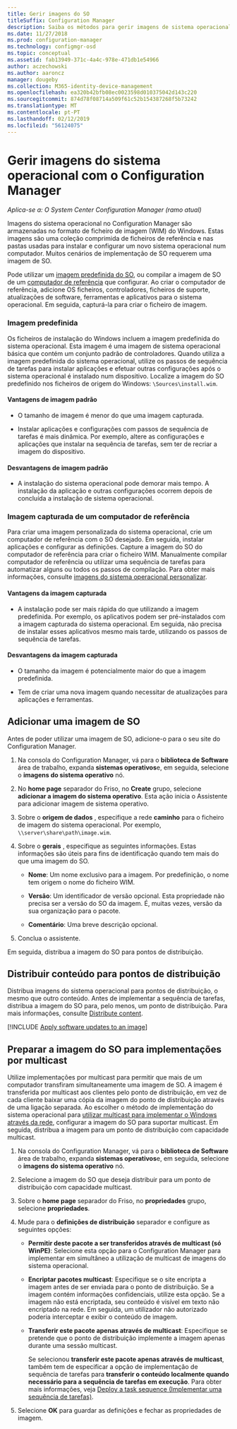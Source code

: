 ```yaml
---
title: Gerir imagens do SO
titleSuffix: Configuration Manager
description: Saiba os métodos para gerir imagens de sistema operacional armazenadas nos arquivos de imagem (WIM) do Windows.
ms.date: 11/27/2018
ms.prod: configuration-manager
ms.technology: configmgr-osd
ms.topic: conceptual
ms.assetid: fab13949-371c-4a4c-978e-471db1e54966
author: aczechowski
ms.author: aaroncz
manager: dougeby
ms.collection: M365-identity-device-management
ms.openlocfilehash: ea320b42bfb08ec0023598d010375042d143c220
ms.sourcegitcommit: 874d78f08714a509f61c52b154387268f5b73242
ms.translationtype: MT
ms.contentlocale: pt-PT
ms.lasthandoff: 02/12/2019
ms.locfileid: "56124075"
---
```

# <a name="manage-os-images-with-configuration-manager"></a>Gerir imagens do sistema operacional com o Configuration Manager

*Aplica-se a: O System Center Configuration Manager (ramo atual)*

Imagens do sistema operacional no Configuration Manager são armazenadas no formato de ficheiro de imagem (WIM) do Windows. Estas imagens são uma coleção comprimida de ficheiros de referência e nas pastas usadas para instalar e configurar um novo sistema operacional num computador. Muitos cenários de implementação de SO requerem uma imagem de SO. 

Pode utilizar um [imagem predefinida do SO](#default-image), ou compilar a imagem de SO de um [computador de referência](#bkmk_capture) que configurar. Ao criar o computador de referência, adicione OS ficheiros, controladores, ficheiros de suporte, atualizações de software, ferramentas e aplicativos para o sistema operacional. Em seguida, capturá-la para criar o ficheiro de imagem. 

### <a name="default-image"></a>Imagem predefinida

Os ficheiros de instalação do Windows incluem a imagem predefinida do sistema operacional. Esta imagem é uma imagem de sistema operacional básica que contém um conjunto padrão de controladores. Quando utiliza a imagem predefinida do sistema operacional, utilize os passos de sequência de tarefas para instalar aplicações e efetuar outras configurações após o sistema operacional é instalado num dispositivo. Localize a imagem do SO predefinido nos ficheiros de origem do Windows: `\Sources\install.wim`.  

#### <a name="default-image-advantages"></a>Vantagens de imagem padrão

- O tamanho de imagem é menor do que uma imagem capturada.  

- Instalar aplicações e configurações com passos de sequência de tarefas é mais dinâmica. Por exemplo, altere as configurações e aplicações que instalar na sequência de tarefas, sem ter de recriar a imagem do dispositivo.  

#### <a name="default-image-disadvantages"></a>Desvantagens de imagem padrão

- A instalação do sistema operacional pode demorar mais tempo. A instalação da aplicação e outras configurações ocorrem depois de concluída a instalação de sistema operacional.  


### <a name="bkmk_capture"></a> Imagem capturada de um computador de referência

Para criar uma imagem personalizada do sistema operacional, crie um computador de referência com o SO desejado. Em seguida, instalar aplicações e configurar as definições. Capture a imagem do SO do computador de referência para criar o ficheiro WIM. Manualmente compilar computador de referência ou utilizar uma sequência de tarefas para automatizar alguns ou todos os passos de compilação. Para obter mais informações, consulte [imagens do sistema operacional personalizar](/sccm/osd/get-started/customize-operating-system-images).  

#### <a name="captured-image-advantages"></a>Vantagens da imagem capturada

- A instalação pode ser mais rápida do que utilizando a imagem predefinida. Por exemplo, os aplicativos podem ser pré-instalados com a imagem capturada do sistema operacional. Em seguida, não precisa de instalar esses aplicativos mesmo mais tarde, utilizando os passos de sequência de tarefas.  

#### <a name="captured-image-disadvantages"></a>Desvantagens da imagem capturada

- O tamanho da imagem é potencialmente maior do que a imagem predefinida.  

- Tem de criar uma nova imagem quando necessitar de atualizações para aplicações e ferramentas.  



##  <a name="BKMK_AddOSImages"></a> Adicionar uma imagem de SO  

Antes de poder utilizar uma imagem de SO, adicione-o para o seu site do Configuration Manager. 

1.  Na consola do Configuration Manager, vá para o **biblioteca de Software** área de trabalho, expanda **sistemas operativos**e, em seguida, selecione o **imagens do sistema operativo** nó.  

2.  No **home page** separador do Friso, no **Create** grupo, selecione **adicionar a imagem do sistema operativo**. Esta ação inicia o Assistente para adicionar imagem de sistema operativo.  

3.  Sobre o **origem de dados** , especifique a rede **caminho** para o ficheiro de imagem do sistema operacional. Por exemplo, `\\server\share\path\image.wim`.  

4.  Sobre o **gerais** , especifique as seguintes informações. Estas informações são úteis para fins de identificação quando tem mais do que uma imagem do SO.  

    -   **Nome**: Um nome exclusivo para a imagem. Por predefinição, o nome tem origem o nome do ficheiro WIM.  

    -   **Versão**: Um identificador de versão opcional. Esta propriedade não precisa ser a versão do SO da imagem. É, muitas vezes, versão da sua organização para o pacote.   

    -   **Comentário**: Uma breve descrição opcional.  

5.  Conclua o assistente.  


Em seguida, distribua a imagem do SO para pontos de distribuição.  



##  <a name="BKMK_DistributeBootImages"></a> Distribuir conteúdo para pontos de distribuição  

Distribua imagens do sistema operacional para pontos de distribuição, o mesmo que outro conteúdo. Antes de implementar a sequência de tarefas, distribua a imagem do SO para, pelo menos, um ponto de distribuição. Para mais informações, consulte [Distribute content](/sccm/core/servers/deploy/configure/deploy-and-manage-content#bkmk_distribute).  



[!INCLUDE [Apply software updates to an image](includes/wim-apply-updates.md)]



##  <a name="BKMK_OSImageMulticast"></a> Preparar a imagem do SO para implementações por multicast  

Utilize implementações por multicast para permitir que mais de um computador transfiram simultaneamente uma imagem de SO. A imagem é transferida por multicast aos clientes pelo ponto de distribuição, em vez de cada cliente baixar uma cópia da imagem do ponto de distribuição através de uma ligação separada. Ao escolher o método de implementação do sistema operacional para [utilizar multicast para implementar o Windows através da rede](/sccm/osd/deploy-use/use-multicast-to-deploy-windows-over-the-network), configurar a imagem do SO para suportar multicast. Em seguida, distribua a imagem para um ponto de distribuição com capacidade multicast. 

1.  Na consola do Configuration Manager, vá para o **biblioteca de Software** área de trabalho, expanda **sistemas operativos**e, em seguida, selecione o **imagens do sistema operativo** nó.  

2.  Selecione a imagem do SO que deseja distribuir para um ponto de distribuição com capacidade multicast.  

3.  Sobre o **home page** separador do Friso, no **propriedades** grupo, selecione **propriedades**.  

4.  Mude para o **definições de distribuição** separador e configure as seguintes opções:  

    -   **Permitir deste pacote a ser transferidos através de multicast (só WinPE)**: Selecione esta opção para o Configuration Manager para implementar em simultâneo a utilização de multicast de imagens do sistema operacional.  

    -   **Encriptar pacotes multicast**: Especifique se o site encripta a imagem antes de ser enviada para o ponto de distribuição. Se a imagem contém informações confidenciais, utilize esta opção. Se a imagem não está encriptada, seu conteúdo é visível em texto não encriptado na rede. Em seguida, um utilizador não autorizado poderia interceptar e exibir o conteúdo de imagem.  

    -   **Transferir este pacote apenas através de multicast**: Especifique se pretende que o ponto de distribuição implemente a imagem apenas durante uma sessão multicast.  

         Se selecionou **transferir este pacote apenas através de multicast**, também tem de especificar a opção de implementação de sequência de tarefas para **transferir o conteúdo localmente quando necessário para a sequência de tarefas em execução**. Para obter mais informações, veja [Deploy a task sequence (Implementar uma sequência de tarefas)](/sccm/osd/deploy-use/manage-task-sequences-to-automate-tasks#BKMK_DeployTS).   

5.  Selecione **OK** para guardar as definições e fechar as propriedades de imagem.  
